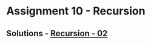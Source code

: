 # Assignment 10 - Recursion

## Solutions - [Recursion - 02](https://github.com/MadhavSahi/FullStack-JavaScript-2022-23/tree/main/PlacementProgramAssignment_MadhavSahi/10-Recursion "All Solutions")